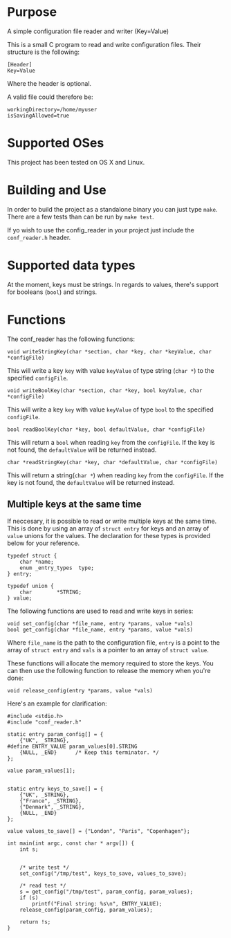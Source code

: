 # Purpose
A simple configuration file reader and writer (Key=Value)

This is a small C program to read and write configuration files.
Their structure is the following:

```
[Header]
Key=Value
```
Where the header is optional.

A valid file could therefore be:

```
workingDirectory=/home/myuser
isSavingAllowed=true
```
# Supported OSes

This project has been tested on OS X and Linux.

# Building and Use

In order to build the project as a standalone binary you can just type `make`.
There are a few tests than can be run by `make test`.

If yo wish to use the config_reader in your project just include the `conf_reader.h` header.

# Supported data types
At the moment, keys must be strings. 
In regards to values, there's support for booleans (`bool`) and strings.


# Functions

The conf_reader has the following functions:


```
void writeStringKey(char *section, char *key, char *keyValue, char *configFile)
```
This will write a key `key` with value `keyValue` of type string (`char *`) to the specified `configFile`.


```
void writeBoolKey(char *section, char *key, bool keyValue, char *configFile)
```
This will write a key `key` with value `keyValue`  of type `bool` to the specified `configFile`.


```
bool readBoolKey(char *key, bool defaultValue, char *configFile)
```
This will return a `bool` when reading `key` from the `configFile`. If the key is not found, the `defaultValue` will be returned instead.


```
char *readStringKey(char *key, char *defaultValue, char *configFile)
```
This will return a string(`char *`) when reading `key` from the `configFile`. If the key is not found, the `defaultValue` will be returned instead.

## Multiple keys at the same time

If neccesary, it is possible to read or write multiple keys at the same time. This is done by using an array of `struct entry` for keys and an array of `value` unions for the values.
The declaration for these types is provided below for your reference.

```
typedef struct {
    char *name;
    enum _entry_types  type;
} entry;

typedef union {
    char        *STRING;
} value;

```

The following functions are used to read and write keys in series:

```
void set_config(char *file_name, entry *params, value *vals)
bool get_config(char *file_name, entry *params, value *vals)
```

Where `file_name` is the path to the configuration file, `entry` is a point to the array of `struct entry` and `vals` is a pointer to an array of `struct value`. 

These functions will allocate the memory required to store the keys.
You can then use the following function to release the memory when you're done:

```
void release_config(entry *params, value *vals)
```


Here's an example for clarification:

```
#include <stdio.h>
#include "conf_reader.h"

static entry param_config[] = {
    {"UK", _STRING},
#define ENTRY_VALUE param_values[0].STRING
    {NULL, _END}      /* Keep this terminator. */
};

value param_values[1];


static entry keys_to_save[] = {
    {"UK", _STRING},
    {"France", _STRING},
    {"Denmark", _STRING},
    {NULL, _END}
};

value values_to_save[] = {"London", "Paris", "Copenhagen"};

int main(int argc, const char * argv[]) {
    int s;
    
    
    /* write test */
    set_config("/tmp/test", keys_to_save, values_to_save);
    
    /* read test */
    s = get_config("/tmp/test", param_config, param_values);
    if (s)
        printf("Final string: %s\n", ENTRY_VALUE);
    release_config(param_config, param_values);
    
    return !s;
}
```



